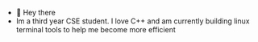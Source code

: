 - 👋 Hey there
- Im a third year CSE student. I love C++ and am currently building linux terminal tools to help me become more efficient

<!---
nandhra702 is a ✨ special ✨ repository because its `README.md` (this file) appears on your GitHub profile.
You can click the Preview link to take a look at your changes.
--->
